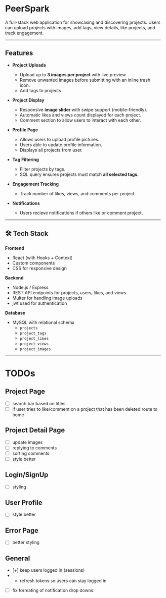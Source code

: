 # PeerSpark  

A full-stack web application for showcasing and discovering projects. Users can upload projects with images, add tags, view details, like projects, and track engagement.  

---

## Features  

- **Project Uploads**  
  - Upload up to **3 images per project** with live preview.  
  - Remove unwanted images before submitting with an inline trash icon.  
  - Add tags to projects

- **Project Display**  
  - Responsive **image slider** with swipe support (mobile-friendly).  
  - Automatic likes and views count displayed for each project.  
  - Comment section to allow users to interact with each other.

- **Profile Page**  
  - Allows users to upload profile pictures.
  - Users able to update profile information.
  - Displays all projects from user. 

- **Tag Filtering**  
  - Filter projects by tags.  
  - SQL query ensures projects must match **all selected tags**.  

- **Engagement Tracking**  
  - Track number of likes, views, and comments per project.  

- **Notifications**  
  - Users recieve notifications if others like or comment project.  

---

## 🛠️ Tech Stack  

**Frontend**  
- React (with Hooks + Context)  
- Custom components
- CSS for responsive design  

**Backend**  
- Node.js / Express  
- REST API endpoints for projects, users, likes, and views  
- Multer for handling image uploads  
- jwt used for authentication

**Database**  
- MySQL with relational schema  
  - `projects`  
  - `project_tags`  
  - `project_likes`  
  - `project_views`  
  - `project_images`  

---

# TODOs
## Project Page
- [ ] search bar based on titles
- [ ] if user tries to like/comment on a project that has been deleted route to home

## Project Detail Page
- [ ] update images
- [ ] replying to comments
- [ ] sorting comments
- [ ] style better
 
## Login/SignUp
- [ ] styling

## User Profile
- [ ] style better

## Error Page
- [ ] better styling

## General
- [+] keep users logged in (sessions)
- - refresh tokens so users can stay logged in 
- [ ] fix formating of notification drop downs